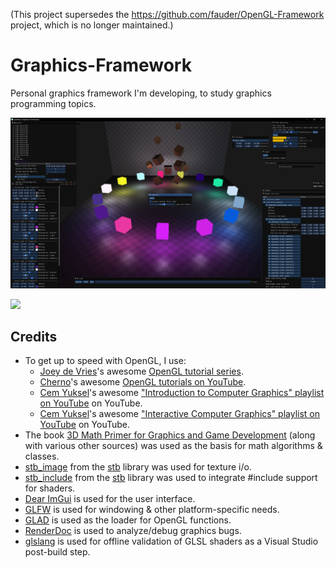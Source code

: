 (This project supersedes the https://github.com/fauder/OpenGL-Framework project, which is no longer maintained.)

# Graphics-Framework
Personal graphics framework I'm developing, to study graphics programming topics.

![](screenshot_1.png)

![](lighting_showcase.gif)

## Credits
- To get up to speed with OpenGL, I use:
  - [Joey de Vries](https://learnopengl.com/About)'s awesome [OpenGL tutorial series](https://learnopengl.com).
  - [Cherno](https://github.com/TheCherno)'s awesome [OpenGL tutorials on YouTube](https://www.youtube.com/playlist?list=PLlrATfBNZ98foTJPJ_Ev03o2oq3-GGOS2).
  - [Cem Yuksel](https://www.youtube.com/@cem_yuksel)'s awesome ["Introduction to Computer Graphics" playlist on YouTube](https://www.youtube.com/playlist?list=PLplnkTzzqsZTfYh4UbhLGpI5kGd5oW_Hh) on YouTube.
  - [Cem Yuksel](https://www.youtube.com/@cem_yuksel)'s awesome ["Interactive Computer Graphics" playlist on YouTube](https://www.youtube.com/playlist?list=PLplnkTzzqsZS3R5DjmCQsqupu43oS9CFN) on YouTube.
- The book [3D Math Primer for Graphics and Game Development](https://gamemath.com) (along with various other sources) was used as the basis for math algorithms & classes.
- [stb_image](https://github.com/nothings/stb/blob/master/stb_image.h) from the [stb](https://github.com/nothings/stb) library was used for texture i/o.
- [stb_include](https://github.com/nothings/stb/blob/master/stb_include.h) from the [stb](https://github.com/nothings/stb) library was used to integrate #include support for shaders.
- [Dear ImGui](https://github.com/ocornut/imgui) is used for the user interface.
- [GLFW](https://www.glfw.org/) is used for windowing & other platform-specific needs.
- [GLAD](https://github.com/Dav1dde/glad) is used as the loader for OpenGL functions.
- [RenderDoc](https://renderdoc.org/) is used to analyze/debug graphics bugs.
- [glslang](https://github.com/KhronosGroup/glslang) is used for offline validation of GLSL shaders as a Visual Studio post-build step.
